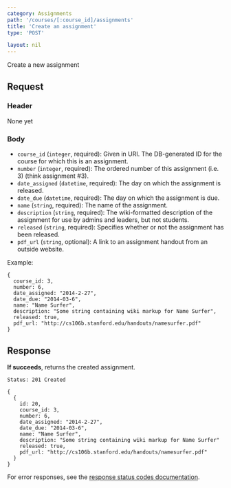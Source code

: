 ```yaml
---
category: Assignments
path: '/courses/[:course_id]/assignments'
title: 'Create an assignment'
type: 'POST'

layout: nil
---
```


Create a new assignment

## Request

### Header
None yet

### Body
* `course_id` (`integer`, required): Given in URI. The DB-generated ID for the course for
  which this is an assignment.
* `number` (`integer`, required): The ordered number of this assignment (i.e.
  3) (think assignment #3).
* `date_assigned` (`datetime`, required): The day on which the assignment is
  released.
* `date_due` (`datetime`, required): The day on which the assignment is due.
* `name` (`string`, required): The name of the assignment.
* `description` (`string`, required): The wiki-formatted description of the
  assignment for use by admins and leaders, but not students.
* `released` (`string`, required): Specifies whether or not the assignment has
  been released.
* `pdf_url` (`string`, optional): A link to an assignment handout from an
  outside website.

Example:

```
{
  course_id: 3,
  number: 6,
  date_assigned: "2014-2-27",
  date_due: "2014-03-6",
  name: "Name Surfer",
  description: "Some string containing wiki markup for Name Surfer",
  released: true,
  pdf_url: "http://cs106b.stanford.edu/handouts/namesurfer.pdf"
}
```

## Response

**If succeeds**, returns the created assignment.

```Status: 201 Created```
```
{
  {
    id: 20,
    course_id: 3,
    number: 6,
    date_assigned: "2014-2-27",
    date_due: "2014-03-6",
    name: "Name Surfer",
    description: "Some string containing wiki markup for Name Surfer"
    released: true,
    pdf_url: "http://cs106b.stanford.edu/handouts/namesurfer.pdf"
  }
}
```

For error responses, see the [response status codes documentation](#response-status-codes).

